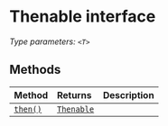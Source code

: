 # Thenable <T> interface



_Type parameters: `<T>`_











## Methods

| Method	   |  Returns	| Description|
|:-------------|:-------|:-----------|
|[`then()`](then-thenable.md)      | [`Thenable`](../../es6-promise.api/interface/thenable.md)<U> |  |





